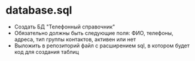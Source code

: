 # database.sql

* Создать БД "Телефонный справочник"
* Обязательно должны быть следующие поля: ФИО, телефоны, адреса, тип группы контактов, активен или нет
* Выложить в репозиторий файл с расширением sql, в котором будет код для создания таблиц
